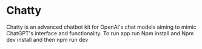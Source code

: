 # Chatty
 Chatty is an advanced chatbot kit for OpenAI's chat models aiming to mimic ChatGPT's interface and functionality.
 To run app run Npm install and Npm dev install and then npm run dev
